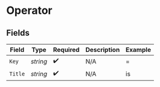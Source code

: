 # Operator


## Fields

| Field              | Type               | Required           | Description        | Example            |
| ------------------ | ------------------ | ------------------ | ------------------ | ------------------ |
| `Key`              | *string*           | :heavy_check_mark: | N/A                | =                  |
| `Title`            | *string*           | :heavy_check_mark: | N/A                | is                 |